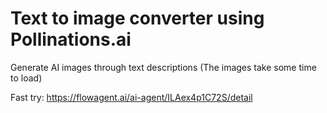 # Text to image converter using Pollinations.ai
Generate AI images through text descriptions (The images take some time to load)

Fast try: https://flowagent.ai/ai-agent/ILAex4p1C72S/detail
